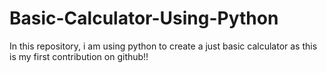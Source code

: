 # Basic-Calculator-Using-Python
In this repository, i am using python to create a just basic calculator as this is my first contribution on github!!
